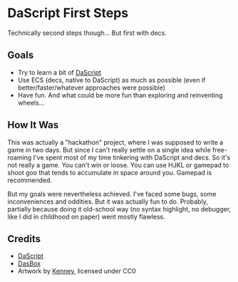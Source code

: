 # DaScript First Steps

Technically second steps though... But first with decs.

## Goals

- Try to learn a bit of [DaScript](https://dascript.org)
- Use ECS (decs, native to DaScript) as much as possible (even if better/faster/whatever approaches
were possible)
- Have fun. And what could be more fun than exploring and reinventing wheels...

## How It Was

This was actually a "hackathon" project, where I was supposed to write a game in two days. But since
I can't really settle on a single idea while free-roaming I've spent most of my time tinkering with
DaScript and decs. So it's not really a game. You can't win or loose. You can use HJKL or gamepad to
shoot goo that tends to accumulate in space around you. Gamepad is recommended.

But my goals were nevertheless achieved. I've faced some bugs, some inconveniences and oddities. But
it was actually fun to do. Probably, partially because doing it old-school way (no syntax highlight,
no debugger, like I did in childhood on paper) went mostly flawless.

## Credits

- [DaScript](https://dascript.org)
- [DasBox](https://github.com/imp5imp5/dasbox)
- Artwork by [Kenney](https://kenney.nl), licensed under CC0
